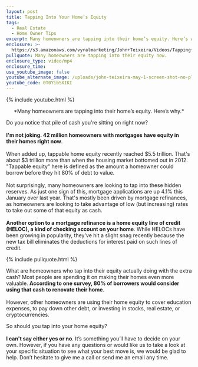 ```yaml
---
layout: post
title: Tapping Into Your Home’s Equity
tags:
  - Real Estate
  - Home Owner Tips
excerpt: Many homeowners are tapping into their home’s equity. Here’s why.
enclosure: >-
  https://s3.amazonaws.com/vyralmarketing/John+Teixeira/Videos/Tapping+Into+Your+Homes+Equity.mp4
pullquote: Many homeowners are tapping into their equity now.
enclosure_type: video/mp4
enclosure_time:
use_youtube_image: false
youtube_alternate_image: /uploads/john-teixeira-may-1-screen-shot-no-play.jpg
youtube_code: 0T0YibSXIKI
---
```


{% include youtube.html %}

<center>*Many homeowners are tapping into their home’s equity. Here’s why.*</center>

Do you notice that pile of cash you're sitting on right now?<br><br>**I'm not joking. 42 million homeowners with mortgages have equity in their homes right now**.<br><br>When added up, tappable home equity recently reached $5.5 trillion. That's about $3 trillion more than when the housing market bottomed out in 2012. "Tappable equity" here is defined as the amount a homeowner could borrow before they hit 80% of debt to value.<br><br>Not surprisingly, many homeowners are looking to tap into these hidden reserves. As just one sign of this, mortgage applications are up 4.1% this January over last year. That's mostly been driven by mortgage refinances, as homeowners are looking to take advantage of low (but increasing) rates to take out some of that equity as cash.<br><br>**Another option to a mortgage refinance is a home equity line of credit (HELOC), a kind of checking account on your home**. While HELOCs have been growing in popularity, they've hit a slight snag recently because the new tax bill eliminates the deductions for interest paid on such lines of credit.

{% include pullquote.html %}

What are homeowners who tap into their equity actually doing with the extra cash? Most people are spending it on making their homes even more valuable. **According to one survey, 80% of borrowers would consider using that cash to renovate their home**.<br><br>However, other homeowners are using their home equity to cover education expenses, to pay down other debt, or investing in stocks, real estate, or cryptocurrencies.

So should you tap into your home equity?<br><br>**I can't say either yes or no**. It’s something you’ll have to decide on your own. However, if you have any questions or would like us to take a look at your specific situation to see what your best move is, we would be glad to help. Don’t hesitate to give me a call or send me an email any time.